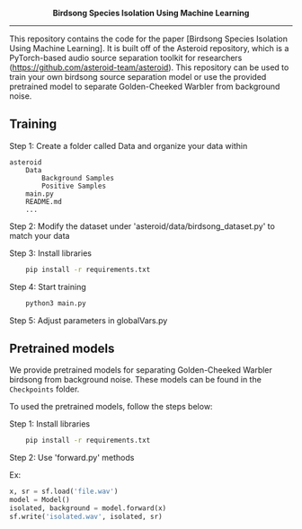 <div align="center">

**Birdsong Species Isolation Using Machine Learning**

</div>

--------------------------------------------------------------------------------


This repository contains the code for the paper [Birdsong Species Isolation Using Machine Learning].
It is built off of the Asteroid repository, which is a PyTorch-based audio source separation toolkit for researchers (https://github.com/asteroid-team/asteroid). This repository can be used to train your own birdsong source separation model or use the provided pretrained model to separate Golden-Cheeked Warbler from background noise.

## Training
Step 1: Create a folder called Data and organize your data within

    asteroid
        Data
            Background Samples
            Positive Samples
        main.py
        README.md
        ...

Step 2: Modify the dataset under 'asteroid/data/birdsong_dataset.py' to match your data

Step 3: Install libraries

```bash
    pip install -r requirements.txt
```

Step 4: Start training

```bash
    python3 main.py
```

Step 5: Adjust parameters in globalVars.py

## Pretrained models
We provide pretrained models for separating Golden-Cheeked Warbler birdsong from background noise. These models can be found in the `Checkpoints` folder.

To used the pretrained models, follow the steps below:

Step 1: Install libraries

```bash
    pip install -r requirements.txt
```

Step 2: Use 'forward.py' methods

Ex:

```python
x, sr = sf.load('file.wav')
model = Model()
isolated, background = model.forward(x)
sf.write('isolated.wav', isolated, sr)
```